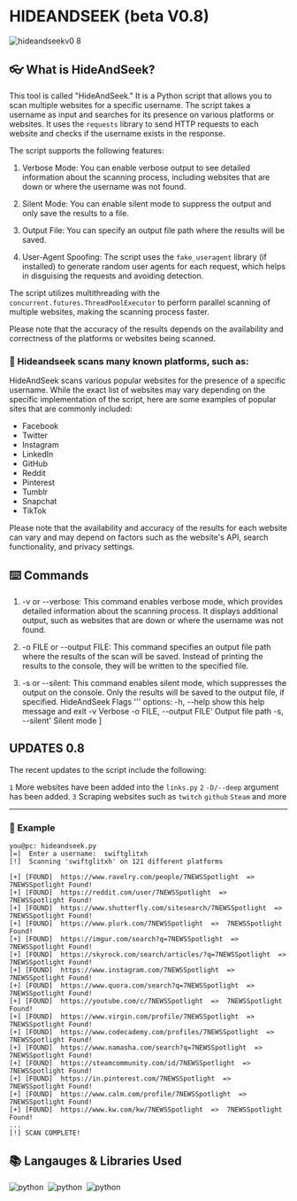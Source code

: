 # HIDEANDSEEK (beta V0.8) 
![hideandseekv0 8](https://github.com/swiftglitxh/hideandseek/assets/72777943/9c9c8d2d-5981-44c4-8ec2-3fc2d80a7846)

## 👓 What is HideAndSeek?

This tool is called "HideAndSeek." It is a Python script that allows you to scan multiple websites for a specific username. The script takes a username as input and searches for its presence on various platforms or websites. It uses the `requests` library to send HTTP requests to each website and checks if the username exists in the response.

The script supports the following features:

1. Verbose Mode: You can enable verbose output to see detailed information about the scanning process, including websites that are down or where the username was not found.

2. Silent Mode: You can enable silent mode to suppress the output and only save the results to a file.

3. Output File: You can specify an output file path where the results will be saved.

4. User-Agent Spoofing: The script uses the `fake_useragent` library (if installed) to generate random user agents for each request, which helps in disguising the requests and avoiding detection.

The script utilizes multithreading with the `concurrent.futures.ThreadPoolExecutor` to perform parallel scanning of multiple websites, making the scanning process faster.

Please note that the accuracy of the results depends on the availability and correctness of the platforms or websites being scanned.
### 👀 Hideandseek scans many known platforms, such as:
HideAndSeek scans various popular websites for the presence of a specific username. While the exact list of websites may vary depending on the specific implementation of the script, here are some examples of popular sites that are commonly included:
- Facebook
- Twitter
- Instagram
- LinkedIn
- GitHub
- Reddit
- Pinterest
- Tumblr
- Snapchat
- TikTok
  
Please note that the availability and accuracy of the results for each website can vary and may depend on factors such as the website's API, search functionality, and privacy settings.

## ⌨️ Commands
1. -v or --verbose: This command enables verbose mode, which provides detailed information about the scanning process. It displays additional output, such as websites that are down or where the username was not found.

2. -o FILE or --output FILE: This command specifies an output file path where the results of the scan will be saved. Instead of printing the results to the console, they will be written to the specified file.

3. -s or --silent: This command enables silent mode, which suppresses the output on the console. Only the results will be saved to the output file, if specified.
HideAndSeek Flags
'''
options:
  -h, --help  show this help message and exit
  -v          Verbose
  -o FILE, --output FILE' Output file path
  -s, --silent' Silent mode
]

## UPDATES 0.8

The recent updates to the script include the following:

`1` More websites have been added into the `links.py` 
`2` `-D/--deep` argument has been added. 
`3` Scraping websites such as `twitch` `github` `Steam` and more 

-------------------------------------------------------------------------------------------------------------------------------------------------------------------
### 🎥 Example 
```
you@pc: hideandseek.py
[=]  Enter a username:  swiftglitxh
[!]  Scanning 'swiftglitxh' on 121 different platforms

[+] [FOUND]  https://www.ravelry.com/people/7NEWSSpotlight  =>  7NEWSSpotlight Found!
[+] [FOUND]  https://reddit.com/user/7NEWSSpotlight  =>  7NEWSSpotlight Found!
[+] [FOUND]  https://www.shutterfly.com/sitesearch/7NEWSSpotlight  =>  7NEWSSpotlight Found!
[+] [FOUND]  https://www.plurk.com/7NEWSSpotlight  =>  7NEWSSpotlight Found!
[+] [FOUND]  https://imgur.com/search?q=7NEWSSpotlight  =>  7NEWSSpotlight Found!
[+] [FOUND]  https://skyrock.com/search/articles/?q=7NEWSSpotlight  =>  7NEWSSpotlight Found!
[+] [FOUND]  https://www.instagram.com/7NEWSSpotlight  =>  7NEWSSpotlight Found!
[+] [FOUND]  https://www.quora.com/search?q=7NEWSSpotlight  =>  7NEWSSpotlight Found!
[+] [FOUND]  https://youtube.com/c/7NEWSSpotlight  =>  7NEWSSpotlight Found!
[+] [FOUND]  https://www.virgin.com/profile/7NEWSSpotlight  =>  7NEWSSpotlight Found!
[+] [FOUND]  https://www.codecademy.com/profiles/7NEWSSpotlight  =>  7NEWSSpotlight Found!
[+] [FOUND]  https://www.namasha.com/search?q=7NEWSSpotlight  =>  7NEWSSpotlight Found!
[+] [FOUND]  https://steamcommunity.com/id/7NEWSSpotlight  =>  7NEWSSpotlight Found!
[+] [FOUND]  https://in.pinterest.com/7NEWSSpotlight  =>  7NEWSSpotlight Found!
[+] [FOUND]  https://www.calm.com/profile/7NEWSSpotlight  =>  7NEWSSpotlight Found!
[+] [FOUND]  https://www.kw.com/kw/7NEWSSpotlight  =>  7NEWSSpotlight Found!
...           
[!] SCAN COMPLETE!
```

## 📚 Langauges & Libraries Used
![python](https://img.shields.io/badge/Language-Python-blue?logo=icloud&color=white&logoColor=white)&nbsp;&nbsp;![python](https://img.shields.io/badge/Library-Requests-blue?logo=BookStack&logoColor=white)&nbsp;&nbsp;![python](https://img.shields.io/badge/Library-Argparse-red?logo=BookStack&logoColor=white)
